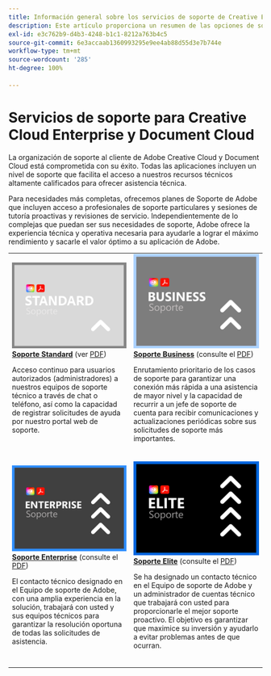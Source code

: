 ```yaml
---
title: Información general sobre los servicios de soporte de Creative Enterprise y Document Cloud
description: Este artículo proporciona un resumen de las opciones de soporte al cliente de Adobe Creative Cloud y Document Cloud. Estas opciones incluyen Standard, Business, Enterprise y Elite (Estándar, Empresarial, Empresa y Élite).
exl-id: e3c762b9-d4b3-4248-b1c1-8212a763b4c5
source-git-commit: 6e3accaab1360993295e9ee4ab88d55d3e7b744e
workflow-type: tm+mt
source-wordcount: '285'
ht-degree: 100%

---
```


# Servicios de soporte para Creative Cloud Enterprise y Document Cloud

La organización de soporte al cliente de Adobe Creative Cloud y Document Cloud está comprometida con su éxito. Todas las aplicaciones incluyen un nivel de soporte que facilita el acceso a nuestros recursos técnicos altamente calificados para ofrecer asistencia técnica.

Para necesidades más completas, ofrecemos planes de Soporte de Adobe que incluyen acceso a profesionales de soporte particulares y sesiones de tutoría proactivas y revisiones de servicio. Independientemente de lo complejas que puedan ser sus necesidades de soporte, Adobe ofrece la experiencia técnica y operativa necesaria para ayudarle a lograr el máximo rendimiento y sacarle el valor óptimo a su aplicación de Adobe.

<table style="table-layout:fixed">
<tr>
  <td>
    <a href="dme-standard.md">
    <img alt="Standard" src="assets/STANDARDSupportThumbnailCC.png"/>
    </a>
    <div>
    <a href="dme-standard.md"><strong>Soporte Standard</strong></a> (ver <a href="assets/DMeStandardSupportDatasheet_2022.pdf" target="_blank">PDF</a>)
    </div>
    <p>Acceso continuo para usuarios autorizados (administradores) a nuestros equipos de soporte técnico a través de chat o teléfono, así como la capacidad de registrar solicitudes de ayuda por nuestro portal web de soporte. </p>
    <br>
  </td>
  <td>
    <a href="dme-business.md">
      <img alt="Business" src="assets/BusinessSupportThumbnailCC.png">
    </a>
    <div>
    <a href="dme-business.md"><strong>Soporte Business</strong></a> (consulte el <a href="assets/DMeBusinessSupportDatasheet_2022.pdf" target="_blank">PDF</a>)
    </div>
    <p>Enrutamiento prioritario de los casos de soporte para garantizar una conexión más rápida a una asistencia de mayor nivel y la capacidad de recurrir a un jefe de soporte de cuenta para recibir comunicaciones y actualizaciones periódicas sobre sus solicitudes de soporte más importantes.</p>
    <br>
  </td>
</tr>
<tr>
  <td>
    <a href="dme-enterprise.md">
    <img alt="Enterprise" src="assets/EnterpriseSupportThumbnailxx.png"/>
    </a>
    <div>
    <a href="dme-enterprise.md"><strong>Soporte Enterprise</strong></a> (consulte el <a href="assets/DMeEnterpriseSupportDatasheet_2022.pdf" target="_blank">PDF</a>)
    </div>
    <p>El contacto técnico designado en el Equipo de soporte de Adobe, con una amplia experiencia en la solución, trabajará con usted y sus equipos técnicos para garantizar la resolución oportuna de todas las solicitudes de asistencia.</p>
    <br>
  </td>
  <td>
    <a href="dme-elite.md">
      <img alt="Elite" src="assets/EliteSupportThumbnailcc.png">
    </a>
    <div>
    <a href="dme-elite.md"><strong>Soporte Elite</strong></a> (consulte el <a href="assets/DMeEliteSupportDatasheet_2022.pdf" target="_blank">PDF</a>)
    </div>
    <p>Se ha designado un contacto técnico en el Equipo de soporte de Adobe y un administrador de cuentas técnico que trabajará con usted para proporcionarle el mejor soporte proactivo. El objetivo es garantizar que maximice su inversión y ayudarlo a evitar problemas antes de que ocurran.</p>
    <br>
  </td>
</tr>
</table>

